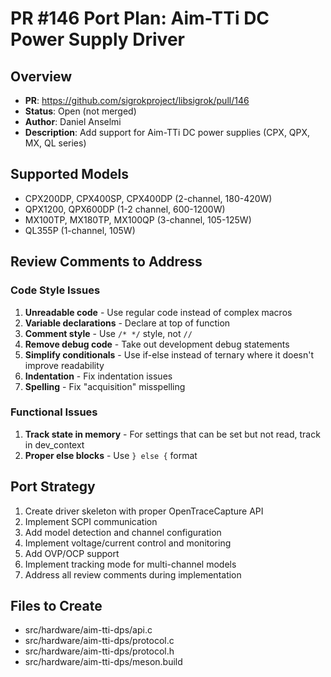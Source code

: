 # PR #146 Port Plan: Aim-TTi DC Power Supply Driver

## Overview
- **PR**: https://github.com/sigrokproject/libsigrok/pull/146
- **Status**: Open (not merged)
- **Author**: Daniel Anselmi
- **Description**: Add support for Aim-TTi DC power supplies (CPX, QPX, MX, QL series)

## Supported Models
- CPX200DP, CPX400SP, CPX400DP (2-channel, 180-420W)
- QPX1200, QPX600DP (1-2 channel, 600-1200W)
- MX100TP, MX180TP, MX100QP (3-channel, 105-125W)
- QL355P (1-channel, 105W)

## Review Comments to Address

### Code Style Issues
1. **Unreadable code** - Use regular code instead of complex macros
2. **Variable declarations** - Declare at top of function
3. **Comment style** - Use `/* */` style, not `//`
4. **Remove debug code** - Take out development debug statements
5. **Simplify conditionals** - Use if-else instead of ternary where it doesn't improve readability
6. **Indentation** - Fix indentation issues
7. **Spelling** - Fix "acquisition" misspelling

### Functional Issues
1. **Track state in memory** - For settings that can be set but not read, track in dev_context
2. **Proper else blocks** - Use `} else {` format

## Port Strategy
1. Create driver skeleton with proper OpenTraceCapture API
2. Implement SCPI communication
3. Add model detection and channel configuration
4. Implement voltage/current control and monitoring
5. Add OVP/OCP support
6. Implement tracking mode for multi-channel models
7. Address all review comments during implementation

## Files to Create
- src/hardware/aim-tti-dps/api.c
- src/hardware/aim-tti-dps/protocol.c
- src/hardware/aim-tti-dps/protocol.h
- src/hardware/aim-tti-dps/meson.build
